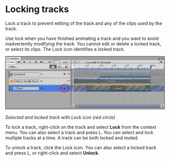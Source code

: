 # Locking tracks

Lock a track to prevent editing of the track and any of the clips used by the track.

Use lock when you have finished animating a track and you want to avoid inadvertently modifying the track. You cannot edit or delete a locked track, or select its clips. The Lock icon identifies a locked track.

![Selected and locked track with Lock icon (red circle)](images/timeline_track_locked.png)

_Selected and locked track with Lock icon (red circle)_

To lock a track, right-click on the track and select **Lock** from the context menu. You can also select a track and press L. You can select and lock multiple tracks at a time. A track can be both locked and muted.

To unlock a track, click the Lock icon. You can also select a locked track and press L, or right-click and select **Unlock**.
